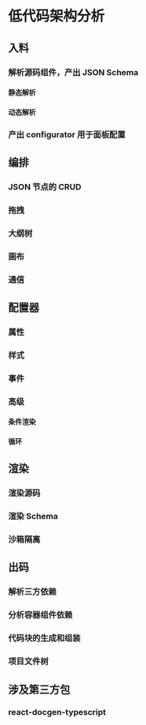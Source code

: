 # 低代码架构分析

## 入料

### 解析源码组件，产出 JSON Schema

#### 静态解析

#### 动态解析

### 产出 configurator 用于面板配置

## 编排

### JSON 节点的 CRUD

### 拖拽

### 大纲树

### 画布

### 通信

## 配置器

### 属性

### 样式

### 事件

### 高级

#### 条件渲染

#### 循环

## 渲染

### 渲染源码

### 渲染 Schema

### 沙箱隔离

## 出码

### 解析三方依赖

### 分析容器组件依赖

### 代码块的生成和组装

### 项目文件树

## 涉及第三方包

### react-docgen-typescript
